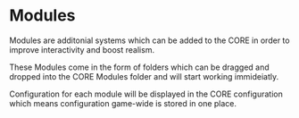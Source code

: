 # Modules

Modules are additonial systems which can be added to the CORE in order to improve interactivity and boost realism.

These Modules come in the form of folders which can be dragged and dropped into the CORE Modules folder and will start working immideiatly.

Configuration for each module will be displayed in the CORE configuration which means configuration game-wide is stored in one place.

